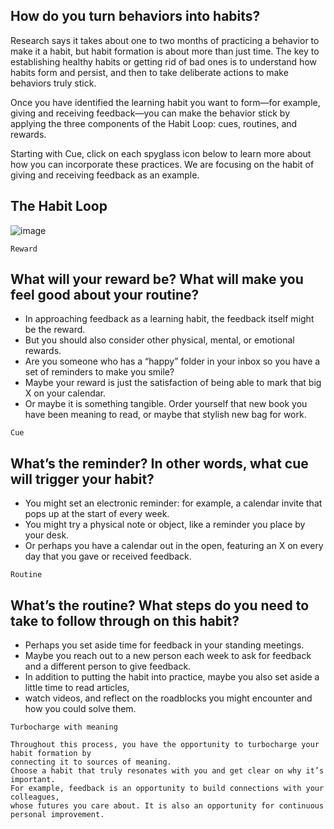 ## How do you turn behaviors into habits?

Research says it takes about one to two months of practicing a behavior to make it a habit, but habit formation is about more than just time. The key to establishing healthy habits or getting rid of bad ones is to understand how habits form and persist, and then to take deliberate actions to make behaviors truly stick.

Once you have identified the learning habit you want to form—for example, giving and receiving feedback—you can make the behavior stick by applying the three components of the Habit Loop: cues, routines, and rewards.

Starting with Cue, click on each spyglass icon below to learn more about how you can incorporate these practices. We are focusing on the habit of giving and receiving feedback as an example.

## The Habit Loop

![image](https://github.com/adeleke123/Mckinsey-Forward-Program/assets/51156057/c564e777-4949-411b-8293-f10e53dd876d)

`Reward`
## What will your reward be? What will make you feel good about your routine?
+ In approaching feedback as a learning habit, the feedback itself might be the reward.
+ But you should also consider other physical, mental, or emotional rewards. 
+ Are you someone who has a “happy” folder in your inbox so you have a set of reminders to make you smile?
+ Maybe your reward is just the satisfaction of being able to mark that big X on your calendar.
+ Or maybe it is something tangible. Order yourself that new book you have been meaning to read, or maybe that stylish new bag for work.

`Cue`
## What’s the reminder? In other words, what cue will trigger your habit?
+ You might set an electronic reminder: for example, a calendar invite that pops up at the start of every week.
+ You might try a physical note or object, like a reminder you place by your desk. 
+ Or perhaps you have a calendar out in the open, featuring an X on every day that you gave or received feedback.

`Routine`
## What’s the routine? What steps do you need to take to follow through on this habit?
+ Perhaps you set aside time for feedback in your standing meetings.
+ Maybe you reach out to a new person each week to ask for feedback and a different person to give feedback.
+ In addition to putting the habit into practice, maybe you also set aside a little time to read articles, 
+ watch videos, and reflect on the roadblocks you might encounter and how you could solve them.

 `Turbocharge with meaning`

```
Throughout this process, you have the opportunity to turbocharge your habit formation by 
connecting it to sources of meaning. 
Choose a habit that truly resonates with you and get clear on why it’s important. 
For example, feedback is an opportunity to build connections with your colleagues, 
whose futures you care about. It is also an opportunity for continuous personal improvement.

```


